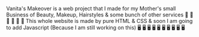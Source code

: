 Vanita's Makeover is a web project that I made for my Mother's small Business of Beauty, Makeup, Hairstyles & some bunch of other services 💄 💄 💄 💄 💄 💄
This whole website is made by pure HTML & CSS & soon I am going to add Javascript (Because I am still working on this) 🖥 🖥 🖥 🖥 🖥 🖥 🖥 🖥 🖥 🖥
